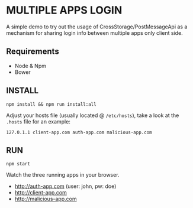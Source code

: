 # MULTIPLE APPS LOGIN

A simple demo to try out the usage of CrossStorage/PostMessageApi 
as a mechanism for sharing login info between multiple apps only client side.

## Requirements

* Node & Npm
* Bower

## INSTALL
  
```npm install && npm run install:all```

Adjust your hosts file (usually located @ ```/etc/hosts```), take a look at the ```.hosts``` file for an example:

```
127.0.1.1 client-app.com auth-app.com malicious-app.com 
``` 

## RUN

```
npm start
```

Watch the three running apps in your browser.

* http://auth-app.com (user: john, pw: doe)
* http://client-app.com 
* http://malicious-app.com

 
